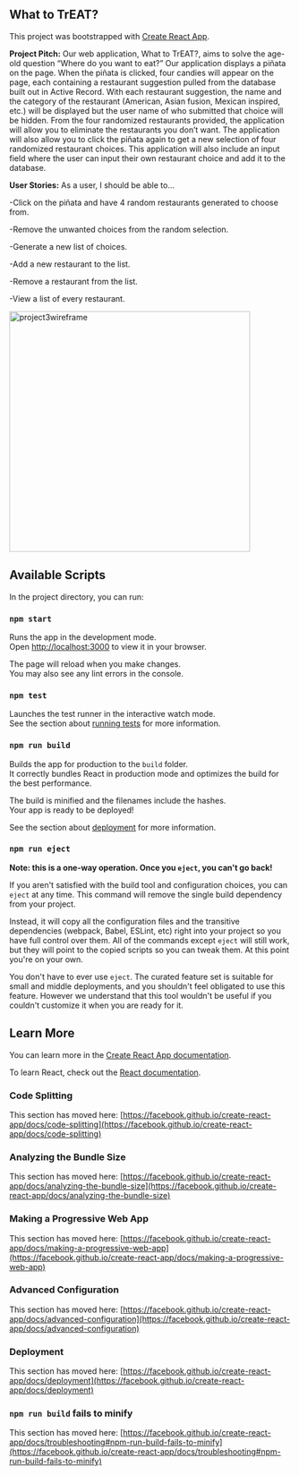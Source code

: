 ## What to TrEAT?

This project was bootstrapped with [Create React App](https://github.com/facebook/create-react-app).

**Project Pitch:**
Our web application, What to TrEAT?, aims to solve the age-old question “Where do you want to eat?” Our application displays a piñata on the page. When the piñata is clicked, four candies will appear on the page, each containing a restaurant suggestion pulled from the database built out in Active Record. With each restaurant suggestion, the name and the category of the restaurant (American, Asian fusion, Mexican inspired, etc.) will be displayed but the user name of who submitted that choice will be hidden. From the four randomized restaurants provided, the application will allow you to eliminate the restaurants you don’t want. The application will also allow you to click the piñata again to get a new selection of four randomized restaurant choices. This application will also include an input field where the user can input their own restaurant choice and add it to the database.

**User Stories:**
As a user, I should be able to…

  -Click on the piñata and have 4 random restaurants generated to choose from.
  
  -Remove the unwanted choices from the random selection.
  
  -Generate a new list of choices.
  
  -Add a new restaurant to the list.
  
  -Remove a restaurant from the list.
  
  -View a list of every restaurant.

<img width="430" alt="project3wireframe" src="https://user-images.githubusercontent.com/91583383/148131750-eb543ee6-46da-410c-a7ac-57470f412145.png">


## Available Scripts

In the project directory, you can run:

### `npm start`

Runs the app in the development mode.\
Open [http://localhost:3000](http://localhost:3000) to view it in your browser.

The page will reload when you make changes.\
You may also see any lint errors in the console.

### `npm test`

Launches the test runner in the interactive watch mode.\
See the section about [running tests](https://facebook.github.io/create-react-app/docs/running-tests) for more information.

### `npm run build`

Builds the app for production to the `build` folder.\
It correctly bundles React in production mode and optimizes the build for the best performance.

The build is minified and the filenames include the hashes.\
Your app is ready to be deployed!

See the section about [deployment](https://facebook.github.io/create-react-app/docs/deployment) for more information.

### `npm run eject`

**Note: this is a one-way operation. Once you `eject`, you can't go back!**

If you aren't satisfied with the build tool and configuration choices, you can `eject` at any time. This command will remove the single build dependency from your project.

Instead, it will copy all the configuration files and the transitive dependencies (webpack, Babel, ESLint, etc) right into your project so you have full control over them. All of the commands except `eject` will still work, but they will point to the copied scripts so you can tweak them. At this point you're on your own.

You don't have to ever use `eject`. The curated feature set is suitable for small and middle deployments, and you shouldn't feel obligated to use this feature. However we understand that this tool wouldn't be useful if you couldn't customize it when you are ready for it.

## Learn More

You can learn more in the [Create React App documentation](https://facebook.github.io/create-react-app/docs/getting-started).

To learn React, check out the [React documentation](https://reactjs.org/).

### Code Splitting

This section has moved here: [https://facebook.github.io/create-react-app/docs/code-splitting](https://facebook.github.io/create-react-app/docs/code-splitting)

### Analyzing the Bundle Size

This section has moved here: [https://facebook.github.io/create-react-app/docs/analyzing-the-bundle-size](https://facebook.github.io/create-react-app/docs/analyzing-the-bundle-size)

### Making a Progressive Web App

This section has moved here: [https://facebook.github.io/create-react-app/docs/making-a-progressive-web-app](https://facebook.github.io/create-react-app/docs/making-a-progressive-web-app)

### Advanced Configuration

This section has moved here: [https://facebook.github.io/create-react-app/docs/advanced-configuration](https://facebook.github.io/create-react-app/docs/advanced-configuration)

### Deployment

This section has moved here: [https://facebook.github.io/create-react-app/docs/deployment](https://facebook.github.io/create-react-app/docs/deployment)

### `npm run build` fails to minify

This section has moved here: [https://facebook.github.io/create-react-app/docs/troubleshooting#npm-run-build-fails-to-minify](https://facebook.github.io/create-react-app/docs/troubleshooting#npm-run-build-fails-to-minify)
